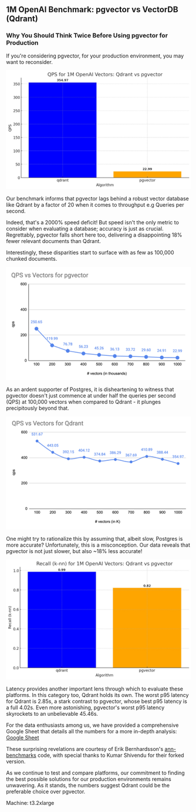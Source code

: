 ## 1M OpenAI Benchmark: pgvector vs VectorDB (Qdrant)

### Why You Should Think Twice Before Using pgvector for Production

If you're considering pgvector, for your production environment, you may want to reconsider. 

![](./assets/images/1M_QPS.jpeg)

Our benchmark informs that pgvector lags behind a robust vector database like Qdrant by a factor of 20 when it comes to throughput e.g Queries per second. 

Indeed, that's a 2000% speed deficit! But speed isn't the only metric to consider when evaluating a database; accuracy is just as crucial. Regrettably, pgvector falls short here too, delivering a disappointing 18% fewer relevant documents than Qdrant.

Interestingly, these disparities start to surface with as few as 100,000 chunked documents. 

![](./assets/images/QPSvsVectorpgvector.png)

As an ardent supporter of Postgres, it is disheartening to witness that pgvector doesn't just commence at under half the queries per second (QPS) at 100,000 vectors when compared to Qdrant - it plunges precipitously beyond that. 

![](./assets/images/QPSvsVectorQdrant.png)

One might try to rationalize this by assuming that, albeit slow, Postgres is more accurate? Unfortunately, this is a misconception. Our data reveals that pgvector is not just slower, but also ~18% less accurate!

![](./assets/images/1M_kNN.jpeg)


Latency provides another important lens through which to evaluate these platforms. In this category too, Qdrant holds its own. The worst p95 latency for Qdrant is 2.85s, a stark contrast to pgvector, whose best p95 latency is a full 4.02s. Even more astonishing, pgvector's worst p95 latency skyrockets to an unbelievable 45.46s.

For the data enthusiasts among us, we have provided a comprehensive Google Sheet that details all the numbers for a more in-depth analysis: [Google Sheet](https://docs.google.com/spreadsheets/d/1t2-tXID2LJCXdLv1JTPQaYhmMs6woOnK7W7nkEuDsUc/edit?usp=sharing)

These surprising revelations are courtesy of Erik Bernhardsson's [ann-benchmarks](https://ann-benchmarks.com) code, with special thanks to Kumar Shivendu for their forked version. 

As we continue to test and compare platforms, our commitment to finding the best possible solutions for our production environments remains unwavering. As it stands, the numbers suggest Qdrant could be the preferable choice over pgvector.

Machine: t3.2xlarge